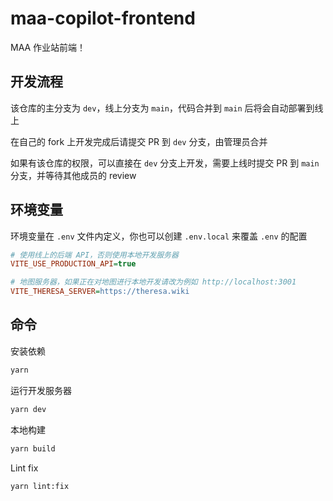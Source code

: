 # maa-copilot-frontend

MAA 作业站前端！

## 开发流程

该仓库的主分支为 `dev`，线上分支为 `main`，代码合并到 `main` 后将会自动部署到线上

在自己的 fork 上开发完成后请提交 PR 到 `dev` 分支，由管理员合并

如果有该仓库的权限，可以直接在 `dev` 分支上开发，需要上线时提交 PR 到 `main` 分支，并等待其他成员的 review

## 环境变量

环境变量在 `.env` 文件内定义，你也可以创建 `.env.local` 来覆盖 `.env` 的配置

```ini
# 使用线上的后端 API，否则使用本地开发服务器
VITE_USE_PRODUCTION_API=true

# 地图服务器，如果正在对地图进行本地开发请改为例如 http://localhost:3001
VITE_THERESA_SERVER=https://theresa.wiki
```

## 命令

安装依赖

```bash
yarn
```

运行开发服务器

```bash
yarn dev
```

本地构建

```bash
yarn build
```

Lint fix

```bash
yarn lint:fix
```
